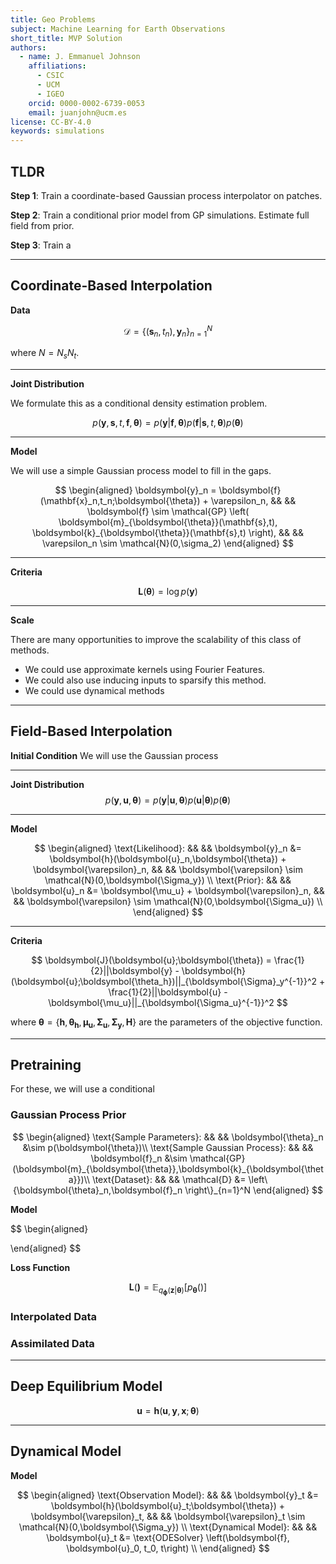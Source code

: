 ```yaml
---
title: Geo Problems
subject: Machine Learning for Earth Observations
short_title: MVP Solution
authors:
  - name: J. Emmanuel Johnson
    affiliations:
      - CSIC
      - UCM
      - IGEO
    orcid: 0000-0002-6739-0053
    email: juanjohn@ucm.es
license: CC-BY-4.0
keywords: simulations
---
```


## TLDR

**Step 1**: Train a coordinate-based Gaussian process interpolator on patches.

**Step 2**: Train a conditional prior model from GP simulations. Estimate full field from prior.

**Step 3**: Train a 



***
## Coordinate-Based Interpolation

**Data**

$$
\mathcal{D} = \left\{ (\mathbf{s}_n,t_n),\boldsymbol{y}_n\right\}_{n=1}^N
$$

where $N=N_s N_t$.

***
**Joint Distribution**

We formulate this as a conditional density estimation problem.

$$
p(\boldsymbol{y},\mathbf{s},t,\boldsymbol{f},\boldsymbol{\theta}) = p(\boldsymbol{y}|\boldsymbol{f},\boldsymbol{\theta})p(\boldsymbol{f}|\mathbf{s},t,\boldsymbol{\theta})p(\boldsymbol{\theta})
$$

***
**Model**

We will use a simple Gaussian process model to fill in the gaps.

$$
\begin{aligned}
\boldsymbol{y}_n = \boldsymbol{f}(\mathbf{x}_n,t_n;\boldsymbol{\theta}) + \varepsilon_n, && &&
\boldsymbol{f} \sim 
\mathcal{GP}
\left(
    \boldsymbol{m}_{\boldsymbol{\theta}}(\mathbf{s},t),
    \boldsymbol{k}_{\boldsymbol{\theta}}(\mathbf{s},t)
\right),
&& &&
\varepsilon_n \sim \mathcal{N}(0,\sigma_2) 
\end{aligned}
$$

***
**Criteria**

$$
\boldsymbol{L}(\boldsymbol{\theta}) = \log p(\boldsymbol{y})
$$

***
**Scale**

There are many opportunities to improve the scalability of this class of methods.
* We could use approximate kernels using Fourier Features.
* We could also use inducing inputs to sparsify this method.
* We could use dynamical methods


***
## Field-Based Interpolation


**Initial Condition**
We will use the Gaussian process

***
**Joint Distribution**
$$
p(\boldsymbol{y},\boldsymbol{u},\boldsymbol{\theta}) = 
p(\boldsymbol{y}|\boldsymbol{u},\boldsymbol{\theta})
p(\boldsymbol{u}|\boldsymbol{\theta})p(\boldsymbol{\theta})
$$



***
**Model**

$$
\begin{aligned}
\text{Likelihood}: && &&
\boldsymbol{y}_n &= \boldsymbol{h}(\boldsymbol{u}_n,\boldsymbol{\theta}) + \boldsymbol{\varepsilon}_n, && &&
\boldsymbol{\varepsilon} \sim \mathcal{N}(0,\boldsymbol{\Sigma_y}) \\
\text{Prior}: && &&
\boldsymbol{u}_n &= \boldsymbol{\mu_u} + \boldsymbol{\varepsilon}_n, && &&
\boldsymbol{\varepsilon} \sim \mathcal{N}(0,\boldsymbol{\Sigma_u}) \\
\end{aligned}
$$


***
**Criteria**

$$
\boldsymbol{J}(\boldsymbol{u};\boldsymbol{\theta}) =
\frac{1}{2}||\boldsymbol{y} - \boldsymbol{h}(\boldsymbol{u};\boldsymbol{\theta_h})||_{\boldsymbol{\Sigma}_y^{-1}}^2 + 
\frac{1}{2}||\boldsymbol{u} - \boldsymbol{\mu_u}||_{\boldsymbol{\Sigma_u}^{-1}}^2
$$

where $\boldsymbol{\theta}=\left\{\boldsymbol{h},\boldsymbol{\theta_h},\boldsymbol{\mu_u}, \boldsymbol{\Sigma_u}, \boldsymbol{\Sigma_y}, \boldsymbol{H}\right\}$ are the parameters of the objective function.


***
## Pretraining

For these, we will use a conditional

### Gaussian Process Prior

$$
\begin{aligned}
\text{Sample Parameters}: && &&
\boldsymbol{\theta}_n &\sim p(\boldsymbol{\theta})\\
\text{Sample Gaussian Process}: && &&
\boldsymbol{f}_n &\sim \mathcal{GP}(\boldsymbol{m}_{\boldsymbol{\theta}},\boldsymbol{k}_{\boldsymbol{\theta}})\\
\text{Dataset}: && &&
\mathcal{D}  &= \left\{\boldsymbol{\theta}_n,\boldsymbol{f}_n \right\}_{n=1}^N
\end{aligned}
$$

**Model**

$$
\begin{aligned}

\end{aligned}
$$

**Loss Function**

$$
\boldsymbol{L}(\boldsymbol) = 
\mathbb{E}_{q_{\boldsymbol{\phi}}(\boldsymbol{z}|\boldsymbol{\theta})}
\left[ 
    p_{\boldsymbol{\theta}}\left( \boldsymbol{} \right)
\right]
$$


### Interpolated Data


### Assimilated Data

***
## Deep Equilibrium Model

$$
\boldsymbol{u} = \boldsymbol{h}(\boldsymbol{u},\boldsymbol{y},\boldsymbol{x};\boldsymbol{\theta})
$$

***
## Dynamical Model



**Model**

$$
\begin{aligned}
\text{Observation Model}: && &&
\boldsymbol{y}_t &= \boldsymbol{h}(\boldsymbol{u}_t;\boldsymbol{\theta}) + \boldsymbol{\varepsilon}_t, && &&
\boldsymbol{\varepsilon}_t \sim \mathcal{N}(0,\boldsymbol{\Sigma_y}) \\
\text{Dynamical Model}: && &&
\boldsymbol{u}_t &=  \text{ODESolver} \left(\boldsymbol{f}, \boldsymbol{u}_0, t_0, t\right) \\
\end{aligned}
$$
